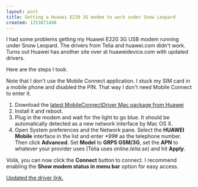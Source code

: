 ```yaml
--- 
layout: post
title: Getting a Huawei E220 3G modem to work under Snow Leopard
created: 1253871498
---
```

I had some problems getting my Huawei E220 3G USB modem running under Snow Leopard. The drivers from Telia and huawei.com didn't work. Turns out Huawei has another site over at huaweidevice.com with updated drivers. 

Here are the steps I took.
<!--break-->
Note that I don't use the Mobile Connect application. I stuck my SIM card in a mobile phone and disabled the PIN. That way I don't need Mobile Connect to enter it.

1. Download the [latest MobileConnectDriver Mac package from Huawei](http://www.huaweidevice.com/resource/mini/200910149695/testmobile1014/index.html)
2. Install it and reboot.
3. Plug in the modem and wait for the light to go blue. It should be automatically detected as a new network interface by Mac OS X.
4. Open System preferences and the Network pane. Select the **HUAWEI Mobile** interface in the list and enter *\*99#* as the telephone number. Then click **Advanced**. Set **Model** to **GRPS GSM/3G**, set the **APN** to whatever your provider uses (Telia uses *online.telia.se*) and hit **Apply**. 

Voilà, you can now click the **Connect** button to connect. I recommend enabling the **Show modem status in menu bar** option for easy access.

<ins>Updated the driver link.</ins>
